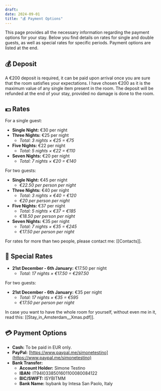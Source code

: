 ```yaml
---
draft: 
date: 2024-09-01
title: "💰 Payment Options"
---
```

This page provides all the necessary information regarding the payment options for your stay. Below you find details on rates for single and double guests, as well as special rates for specific periods. Payment options are listed at the end.
## 💰 Deposit
A €200 deposit is required, it can be paid upon arrival once you are sure that the room satisfies your expectations. I have chosen €200 as it is the maximum value of any single item present in the room. The deposit will be refunded at the end of your stay, provided no damage is done to the room.
## 💵 Rates
For a single guest:
- **Single Night:** €30 per night  
- **Three Nights:** €25 per night  
	- _Total: 3 nights × €25 = €75_
- **Five Nights:** €22 per night  
	- _Total: 5 nights × €22 = €110_
- **Seven Nights:** €20 per night  
	- _Total: 7 nights × €20 = €140_

For two guests:
- **Single Night:** €45 per night  
	- _€22.50 per person per night_
- **Three Nights:** €40 per night  
	- _Total: 3 nights × €40 = €120_  
	- _€20 per person per night_
- **Five Nights:** €37 per night  
	- _Total: 5 nights × €37 = €185_  
	- _€18.50 per person per night_
- **Seven Nights:** €35 per night  
	- _Total: 7 nights × €35 = €245_  
	- _€17.50 per person per night_

For rates for more than two people, please contact me: [[Contacts]].
## 🎉 Special Rates
- **21st December - 6th January:** €17.50 per night  
	- _Total: 17 nights × €17.50 = €297.50_

For two guests:
- **21st December - 6th January:** €35 per night  
	- _Total: 17 nights × €35 = €595_  
	- _€17.50 per person per night_

In case you want to have the whole room for yourself, without even me in it, read this: [[Stay_in_Amsterdam__Xmas.pdf]].
## 💳 Payment Options

- **Cash:** To be paid in EUR only.
- **PayPal:** [https://www.paypal.me/simonetestino](https://www.paypal.me/simonetestino)
- **Bank Transfer:**
	- **Account Holder:** Simone Testino
	- **IBAN:** IT94I0338501601100080084122
	- **BIC/SWIFT:** ISYBITMM
	- **Bank Name:** Isybank by Intesa San Paolo, Italy